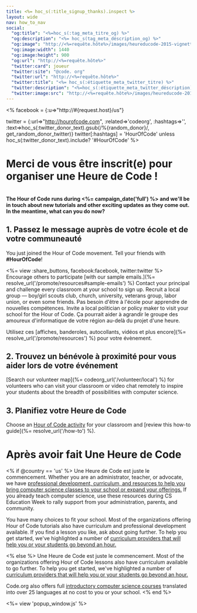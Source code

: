 ```yaml
---
title: <%= hoc_s(:title_signup_thanks).inspect %>
layout: wide
nav: how_to_nav
social:
  "og:title": "<%=hoc_s(:tag_meta_titre_og) %>"
  "og:description": "<%= hoc_s(tag_meta_déscription_og) %>"
  "og:image": "http://<%=requête.hôte%>/images/heureducode-2015-vignette-vidéo.png"
  "og:image:width": 1440
  "og:image:height": 900
  "og:url": "http://<%=requête.hôte%>"
  "twitter:card": joueur
  "twitter:site": "@code. org"
  "twitter:url": "http://<%=requête.hôte%>"
  "twitter:title": "<%= hoc_s(:étiquette_meta_twitter_titre) %>"
  "twitter:description": "<%=hoc_s(:étiquette_meta_twitter_déscription) %>"
  "twitter:image:src": "http://<%=requête.hôte%>/images/heureducode-2015-vignette-vidéo.png"
---
```

<% facebook = {:u=>"http://#{request.host}/us"}

twitter = {:url=>"http://hourofcode.com", :related=>'codeorg', :hashtags=>'', :text=>hoc_s(:twitter_donor_text).gsub(/%{random_donor}/, get_random_donor_twitter)} twitter[:hashtags] = 'HourOfCode' unless hoc_s(:twitter_donor_text).include? '#HourOfCode' %>

# Merci de vous être inscrit(e) pour organiser une Heure de Code !

<br /> **The Hour of Code runs during <%= campaign_date('full') %> and we'll be in touch about new tutorials and other exciting updates as they come out. In the meantime, what can you do now?**

## 1. Passez le message auprès de votre école et de votre communeauté

You just joined the Hour of Code movement. Tell your friends with **#HourOfCode**!

<%= view :share_buttons, facebook:facebook, twitter:twitter %> <br /> Encourage others to participate [with our sample emails.](%= resolve_url('/promote/resources#sample-emails') %) Contact your principal and challenge every classroom at your school to sign up. Recruit a local group — boy/girl scouts club, church, university, veterans group, labor union, or even some friends. Pas besoin d'être à l'école pour apprendre de nouvelles compétences. Invite a local politician or policy maker to visit your school for the Hour of Code. Ça pourrait aider à agrandir le groupe des amoureux d'informatique de votre région au-delà du projet d'une heure.

Utilisez ces [affiches, banderoles, autocollants, vidéos et plus encore](%= resolve_url('/promote/resources') %) pour votre évènement.

## 2. Trouvez un bénévole à proximité pour vous aider lors de votre événement

[Search our volunteer map](%= codeorg_url('/volunteer/local') %) for volunteers who can visit your classroom or video chat remotely to inspire your students about the breadth of possibilities with computer science.

## 3. Planifiez votre Heure de Code

Choose an [Hour of Code activity](https://hourofcode.com/learn) for your classroom and [review this how-to guide](%= resolve_url('/how-to') %).

# Après avoir fait Une Heure de Code

<% if @country == 'us' %> Une Heure de Code est juste le commencement. Whether you are an administrator, teacher, or advocate, we have [professional development, curriculum, and resources to help you bring computer science classes to your school or expand your offerings.](https://code.org/yourschool) If you already teach computer science, use these resources during CS Education Week to rally support from your administration, parents, and community.

You have many choices to fit your school. Most of the organizations offering Hour of Code tutorials also have curriculum and professional development available. If you find a lesson you like, ask about going further. To help you get started, we've highlighted a number of [curriculum providers that will help you or your students go beyond an hour.](https://hourofcode.com/beyond)

<% else %> Une Heure de Code est juste le commencement. Most of the organizations offering Hour of Code lessons also have curriculum available to go further. To help you get started, we've highlighted a number of [curriculum providers that will help you or your students go beyond an hour.](https://hourofcode.com/beyond)

Code.org also offers full [introductory computer science courses](https://code.org/educate/curriculum/cs-fundamentals-international) translated into over 25 languages at no cost to you or your school. <% end %>

<%= view 'popup_window.js' %>